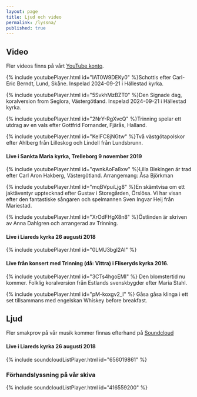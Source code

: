 ```yaml
---
layout: page
title: Ljud och video
permalink: /lyssna/
published: true
---
```

## Video
Fler videos finns på vårt [YouTube konto](https://www.youtube.com/channel/UCs-2U_xDpceZgR8YJ8wmrMA).

{% include youtubePlayer.html id="IAT0W9DEKy0" %}Schottis efter Carl-Eric Berndt, Lund, Skåne. Inspelad 2024-09-21 i Hällestad kyrka.

{% include youtubePlayer.html id="5SvkhMzBZT0" %}Den Signade dag, koralversion from Seglora, Västergötland. Inspelad 2024-09-21 i Hällestad kyrka.

{% include youtubePlayer.html id="2NrY-RgXvcQ" %}Trinning spelar ett utdrag av en vals efter Gottfrid Fornander, Fjärås, Halland.

{% include youtubePlayer.html id="KeIFC8jNGtw" %}Två västgötapolskor efter Ahlberg från Lilleskog och Lindell från Lundsbrunn.

#### Live i Sankta Maria kyrka, Trelleborg 9 november 2019

{% include youtubePlayer.html id="qwnkAoFa8xw" %}Lilla Blekingen är trad efter Carl Aron Hakberg, Västergötland. Arrangemang: Åsa Björkman

{% include youtubePlayer.html id="mqBVpuiLjg8" %}En skämtvisa om ett jaktäventyr upptecknad efter Gustav i Storegården, Örslösa. Vi har visan efter den fantastiske sångaren och spelmannen Sven Ingvar Heij från Mariestad. 

{% include youtubePlayer.html id="XrOdFHgX8n8" %}Östlinden är skriven av Anna Dahlgren och arrangerad av Trinning. 

#### Live i Liareds kyrka 26 augusti 2018

{% include youtubePlayer.html id="0LMU3bgl2AI" %}

#### Live från konsert med Trinning (då: Vittra) i Fliseryds kyrka 2016.

{% include youtubePlayer.html id="3CTs4hgoEMI" %}
Den blomstertid nu kommer. Folklig koralversion från Estlands svenskbygder efter Maria Stahl.

{% include youtubePlayer.html id="pM-koxgv2_I" %}
Gåsa gåsa klinga i ett set tillsammans med engelskan Whiskey before breakfast.

## Ljud
Fler smakprov på vår musik kommer finnas efterhand på [Soundcloud](https://soundcloud.com/trinning)

#### Live i Liareds kyrka 26 augusti 2018

{% include soundcloudListPlayer.html id="656019861" %}

### Förhandslyssning på vår skiva

{% include soundcloudListPlayer.html id="416559200" %}
